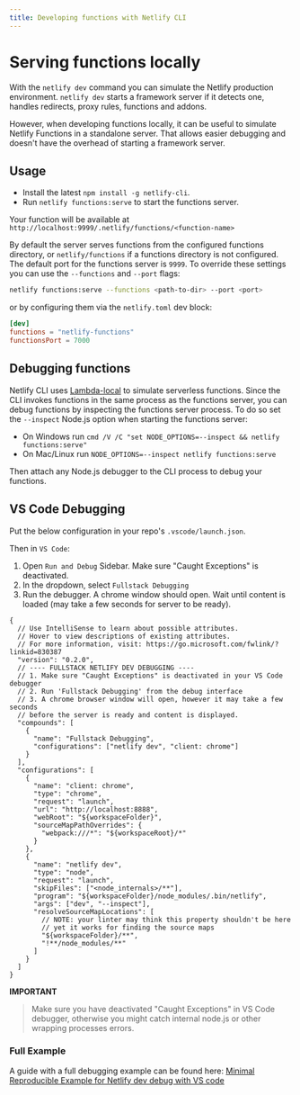 ```yaml
---
title: Developing functions with Netlify CLI
---
```


# Serving functions locally

With the `netlify dev` command you can simulate the Netlify production environment.
`netlify dev` starts a framework server if it detects one, handles redirects, proxy rules, functions and addons.

However, when developing functions locally, it can be useful to simulate Netlify Functions in a standalone server.
That allows easier debugging and doesn't have the overhead of starting a framework server.

## Usage

- Install the latest `npm install -g netlify-cli`.
- Run `netlify functions:serve` to start the functions server.

Your function will be available at `http://localhost:9999/.netlify/functions/<function-name>`

By default the server serves functions from the configured functions directory, or `netlify/functions` if a functions directory is not configured. The default port for the functions server is `9999`.
To override these settings you can use the `--functions` and `--port` flags:

```sh
netlify functions:serve --functions <path-to-dir> --port <port>
```

or by configuring them via the `netlify.toml` dev block:

```toml
[dev]
functions = "netlify-functions"
functionsPort = 7000
```

## Debugging functions

Netlify CLI uses [Lambda-local](https://github.com/ashiina/lambda-local) to simulate serverless functions.
Since the CLI invokes functions in the same process as the functions server, you can debug functions by inspecting the functions server process.
To do so set the `--inspect` Node.js option when starting the functions server:

- On Windows run `cmd /V /C "set NODE_OPTIONS=--inspect && netlify functions:serve"`
- On Mac/Linux run `NODE_OPTIONS=--inspect netlify functions:serve`

Then attach any Node.js debugger to the CLI process to debug your functions.


## VS Code Debugging

Put the below configuration in your repo's `.vscode/launch.json`.

Then in `VS Code`:
1. Open `Run and Debug` Sidebar. Make sure "Caught Exceptions" is deactivated.
2. In the dropdown, select `Fullstack Debugging`
3. Run the debugger. A chrome window should open. Wait until content is loaded (may take a few seconds for server to be ready).

```jsonc
{
  // Use IntelliSense to learn about possible attributes.
  // Hover to view descriptions of existing attributes.
  // For more information, visit: https://go.microsoft.com/fwlink/?linkid=830387
  "version": "0.2.0",
  // ---- FULLSTACK NETLIFY DEV DEBUGGING ----
  // 1. Make sure "Caught Exceptions" is deactivated in your VS Code debugger
  // 2. Run 'Fullstack Debugging' from the debug interface
  // 3. A chrome browser window will open, however it may take a few seconds
  // before the server is ready and content is displayed.
  "compounds": [
    {
      "name": "Fullstack Debugging",
      "configurations": ["netlify dev", "client: chrome"]
    }
  ],
  "configurations": [
    {
      "name": "client: chrome",
      "type": "chrome",
      "request": "launch",
      "url": "http://localhost:8888",
      "webRoot": "${workspaceFolder}",
      "sourceMapPathOverrides": {
        "webpack:///*": "${workspaceRoot}/*"
      }
    },
    {
      "name": "netlify dev",
      "type": "node",
      "request": "launch",
      "skipFiles": ["<node_internals>/**"],
      "program": "${workspaceFolder}/node_modules/.bin/netlify",
      "args": ["dev", "--inspect"],
      "resolveSourceMapLocations": [
        // NOTE: your linter may think this property shouldn't be here
        // yet it works for finding the source maps
        "${workspaceFolder}/**",
        "!**/node_modules/**"
      ]
    }
  ]
}
```

**IMPORTANT**

> Make sure you have deactivated "Caught Exceptions" in VS Code debugger, otherwise you might catch internal node.js or other wrapping processes errors.

### Full Example
A guide with a full debugging example can be found here: [Minimal Reproducible Example for Netlify dev debug with VS code](https://github.com/MentalGear/netlify-dev_debug_vs-code)
